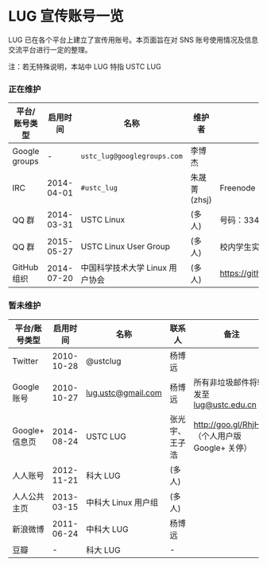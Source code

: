 ---
---

# LUG 宣传账号一览

LUG 已在各个平台上建立了宣传用账号。本页面旨在对 SNS 账号使用情况及信息交流平台进行一定的整理。

注：若无特殊说明，本站中 LUG 特指 USTC LUG

### 正在维护

| 平台/账号类型 | 启用时间   | 名称                            | 维护者       | 备注                         |
| ------------- | ---------- | ------------------------------- | ------------ | ---------------------------- |
| Google groups | -          | `ustc_lug@googlegroups.com`     | 李博杰       |                              |
| IRC           | 2014-04-01 | `#ustc_lug`                     | 朱晟菁(zhsj) | Freenode                     |
| QQ 群         | 2014-03-31 | USTC Linux                      | (多人)       | 号码：334011318              |
| QQ 群         | 2015-05-27 | USTC Linux User Group           | (多人)       | 校内学生实名群               |
| GitHub 组织   | 2014-07-20 | 中国科学技术大学 Linux 用户协会 | (多人)       | <https://github.com/ustclug> |

### 暂未维护

| 平台/账号类型  | 启用时间   | 名称                | 联系人         | 备注                                              |
| -------------- | ---------- | ------------------- | -------------- | ------------------------------------------------- |
| Twitter        | 2010-10-28 | @ustclug            | 杨博远         |                                                   |
| Google 账号    | 2010-10-27 | lug.ustc@gmail.com  | 杨博远         | 所有非垃圾邮件将转发至 lug@ustc.edu.cn            |
| Google+ 信息页 | 2014-08-24 | USTC LUG            | 张光宇、王子浩 | <http://goo.gl/RhjHSk>（个人用户版 Google+ 关停） |
| 人人账号       | 2012-11-21 | 科大 LUG            | (多人)         |                                                   |
| 人人公共主页   | 2013-03-15 | 中科大 Linux 用户组 | (多人)         |                                                   |
| 新浪微博       | 2011-06-24 | 中科大 LUG          | 杨博远         |                                                   |
| 豆瓣           | -          | 科大 LUG            | -              |                                                   |
